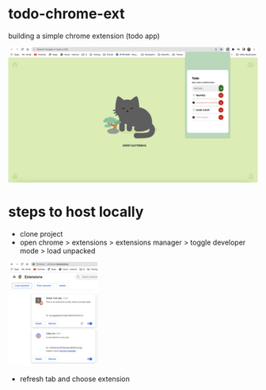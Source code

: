 # todo-chrome-ext
building a simple chrome extension (todo app)

![view of todo app as chrome extension](screenshots/todo-chrome-ext.png)

# steps to host locally
- clone project 
- open chrome > extensions > extensions manager > toggle developer mode > load unpacked

<img alt="uploading code into chrome extensions manager" src="screenshots/load-file.png" height="210px" width="180px"/>

- refresh tab and choose extension
